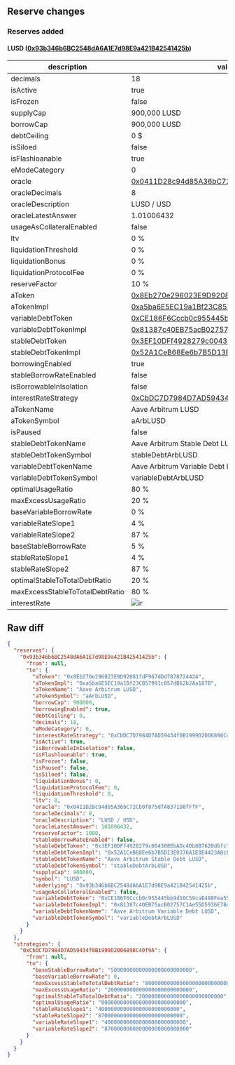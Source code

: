 ## Reserve changes

### Reserves added

#### LUSD ([0x93b346b6BC2548dA6A1E7d98E9a421B42541425b](https://arbiscan.io/address/0x93b346b6BC2548dA6A1E7d98E9a421B42541425b))

| description | value |
| --- | --- |
| decimals | 18 |
| isActive | true |
| isFrozen | false |
| supplyCap | 900,000 LUSD |
| borrowCap | 900,000 LUSD |
| debtCeiling | 0 $ |
| isSiloed | false |
| isFlashloanable | true |
| eModeCategory | 0 |
| oracle | [0x0411D28c94d85A36bC72Cb0f875dfA8371D8fFfF](https://arbiscan.io/address/0x0411D28c94d85A36bC72Cb0f875dfA8371D8fFfF) |
| oracleDecimals | 8 |
| oracleDescription | LUSD / USD |
| oracleLatestAnswer | 1.01006432 |
| usageAsCollateralEnabled | false |
| ltv | 0 % |
| liquidationThreshold | 0 % |
| liquidationBonus | 0 % |
| liquidationProtocolFee | 0 % |
| reserveFactor | 10 % |
| aToken | [0x8Eb270e296023E9D92081fdF967dDd7878724424](https://arbiscan.io/address/0x8Eb270e296023E9D92081fdF967dDd7878724424) |
| aTokenImpl | [0xa5ba6E5EC19a1Bf23C857991c857dB62b2Aa187B](https://arbiscan.io/address/0xa5ba6E5EC19a1Bf23C857991c857dB62b2Aa187B) |
| variableDebtToken | [0xCE186F6Cccb0c955445bb9d10C59caE488Fea559](https://arbiscan.io/address/0xCE186F6Cccb0c955445bb9d10C59caE488Fea559) |
| variableDebtTokenImpl | [0x81387c40EB75acB02757C1Ae55D5936E78c9dEd3](https://arbiscan.io/address/0x81387c40EB75acB02757C1Ae55D5936E78c9dEd3) |
| stableDebtToken | [0x3EF10DFf4928279c004308EbADc4Db8B7620d6fc](https://arbiscan.io/address/0x3EF10DFf4928279c004308EbADc4Db8B7620d6fc) |
| stableDebtTokenImpl | [0x52A1CeB68Ee6b7B5D13E0376A1E0E4423A8cE26e](https://arbiscan.io/address/0x52A1CeB68Ee6b7B5D13E0376A1E0E4423A8cE26e) |
| borrowingEnabled | true |
| stableBorrowRateEnabled | false |
| isBorrowableInIsolation | false |
| interestRateStrategy | [0xCbDC7D7984D7AD59434f0B1999D2006898C40f9A](https://arbiscan.io/address/0xCbDC7D7984D7AD59434f0B1999D2006898C40f9A) |
| aTokenName | Aave Arbitrum LUSD |
| aTokenSymbol | aArbLUSD |
| isPaused | false |
| stableDebtTokenName | Aave Arbitrum Stable Debt LUSD |
| stableDebtTokenSymbol | stableDebtArbLUSD |
| variableDebtTokenName | Aave Arbitrum Variable Debt LUSD |
| variableDebtTokenSymbol | variableDebtArbLUSD |
| optimalUsageRatio | 80 % |
| maxExcessUsageRatio | 20 % |
| baseVariableBorrowRate | 0 % |
| variableRateSlope1 | 4 % |
| variableRateSlope2 | 87 % |
| baseStableBorrowRate | 5 % |
| stableRateSlope1 | 4 % |
| stableRateSlope2 | 87 % |
| optimalStableToTotalDebtRatio | 20 % |
| maxExcessStableToTotalDebtRatio | 80 % |
| interestRate | ![ir](/.assets/43ce89e3d7fc2289843c17d09906ba45f0b42148.svg) |

## Raw diff

```json
{
  "reserves": {
    "0x93b346b6BC2548dA6A1E7d98E9a421B42541425b": {
      "from": null,
      "to": {
        "aToken": "0x8Eb270e296023E9D92081fdF967dDd7878724424",
        "aTokenImpl": "0xa5ba6E5EC19a1Bf23C857991c857dB62b2Aa187B",
        "aTokenName": "Aave Arbitrum LUSD",
        "aTokenSymbol": "aArbLUSD",
        "borrowCap": 900000,
        "borrowingEnabled": true,
        "debtCeiling": 0,
        "decimals": 18,
        "eModeCategory": 0,
        "interestRateStrategy": "0xCbDC7D7984D7AD59434f0B1999D2006898C40f9A",
        "isActive": true,
        "isBorrowableInIsolation": false,
        "isFlashloanable": true,
        "isFrozen": false,
        "isPaused": false,
        "isSiloed": false,
        "liquidationBonus": 0,
        "liquidationProtocolFee": 0,
        "liquidationThreshold": 0,
        "ltv": 0,
        "oracle": "0x0411D28c94d85A36bC72Cb0f875dfA8371D8fFfF",
        "oracleDecimals": 8,
        "oracleDescription": "LUSD / USD",
        "oracleLatestAnswer": 101006432,
        "reserveFactor": 1000,
        "stableBorrowRateEnabled": false,
        "stableDebtToken": "0x3EF10DFf4928279c004308EbADc4Db8B7620d6fc",
        "stableDebtTokenImpl": "0x52A1CeB68Ee6b7B5D13E0376A1E0E4423A8cE26e",
        "stableDebtTokenName": "Aave Arbitrum Stable Debt LUSD",
        "stableDebtTokenSymbol": "stableDebtArbLUSD",
        "supplyCap": 900000,
        "symbol": "LUSD",
        "underlying": "0x93b346b6BC2548dA6A1E7d98E9a421B42541425b",
        "usageAsCollateralEnabled": false,
        "variableDebtToken": "0xCE186F6Cccb0c955445bb9d10C59caE488Fea559",
        "variableDebtTokenImpl": "0x81387c40EB75acB02757C1Ae55D5936E78c9dEd3",
        "variableDebtTokenName": "Aave Arbitrum Variable Debt LUSD",
        "variableDebtTokenSymbol": "variableDebtArbLUSD"
      }
    }
  },
  "strategies": {
    "0xCbDC7D7984D7AD59434f0B1999D2006898C40f9A": {
      "from": null,
      "to": {
        "baseStableBorrowRate": "50000000000000000000000000",
        "baseVariableBorrowRate": 0,
        "maxExcessStableToTotalDebtRatio": "800000000000000000000000000",
        "maxExcessUsageRatio": "200000000000000000000000000",
        "optimalStableToTotalDebtRatio": "200000000000000000000000000",
        "optimalUsageRatio": "800000000000000000000000000",
        "stableRateSlope1": "40000000000000000000000000",
        "stableRateSlope2": "870000000000000000000000000",
        "variableRateSlope1": "40000000000000000000000000",
        "variableRateSlope2": "870000000000000000000000000"
      }
    }
  }
}
```